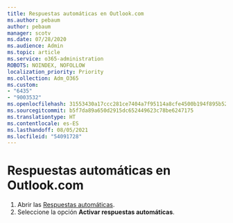 ```yaml
---
title: Respuestas automáticas en Outlook.com
ms.author: pebaum
author: pebaum
manager: scotv
ms.date: 07/28/2020
ms.audience: Admin
ms.topic: article
ms.service: o365-administration
ROBOTS: NOINDEX, NOFOLLOW
localization_priority: Priority
ms.collection: Adm_O365
ms.custom:
- "6435"
- "9003532"
ms.openlocfilehash: 31553430a17ccc281ce7404a7f95114a8cfe4500b194f895b5290268e22be383
ms.sourcegitcommit: b5f7da89a650d2915dc652449623c78be6247175
ms.translationtype: HT
ms.contentlocale: es-ES
ms.lasthandoff: 08/05/2021
ms.locfileid: "54091728"
---
```

# <a name="automatic-replies-in-outlookcom"></a>Respuestas automáticas en Outlook.com

1. Abrir las [Respuestas automáticas](https://go.microsoft.com/fwlink/?linkid=2143007).
2. Seleccione la opción **Activar respuestas automáticas**.
